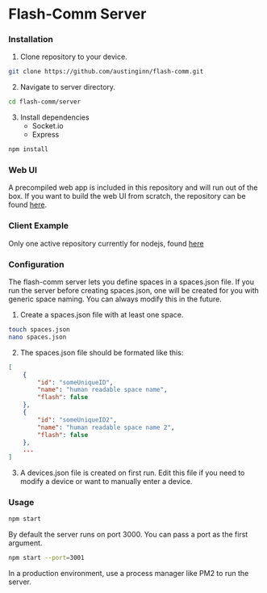 # Flash-Comm Server

### Installation

1. Clone repository to your device.

```sh
git clone https://github.com/austinginn/flash-comm.git
```
2. Navigate to server directory.
```sh
cd flash-comm/server
```
3. Install dependencies
    - Socket.io
    - Express
```sh
npm install
```

### Web UI
A precompiled web app is included in this repository and will run out of the box.  If you want to build the web UI from scratch, the repository can be found [here](https://github.com/austinginn/flash-comm-ui).

### Client Example
Only one active repository currently for nodejs, found [here](https://github.com/austinginn/flash-comm-nodejs)

### Configuration
The flash-comm server lets you define spaces in a spaces.json file. If you run the server before creating spaces.json, one will be created for you with generic space naming. You can always modify this in the future.
1. Create a spaces.json file with at least one space.
```sh
touch spaces.json
nano spaces.json
```
2. The spaces.json file should be formated like this:
```JSON
[
    {
        "id": "someUniqueID",
        "name": "human readable space name",
        "flash": false
    },
    {
        "id": "someUniqueID2",
        "name": "human readable space name 2",
        "flash": false
    },
    ...
]
```
3. A devices.json file is created on first run.  Edit this file if you need to modify a device or want to manually enter a device.

### Usage
```sh
npm start
```
By default the server runs on port 3000. You can pass a port as the first argument.

```sh
npm start --port=3001
```
In a production environment, use a process manager like PM2 to run the server.





